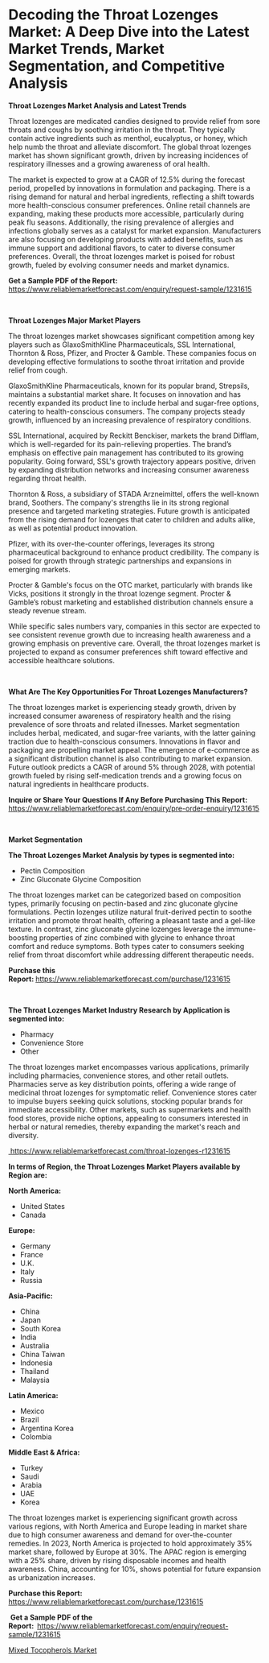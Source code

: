 <p><h1>Decoding the Throat Lozenges Market: A Deep Dive into the Latest Market Trends, Market Segmentation, and Competitive Analysis</h1></p><p><strong>Throat Lozenges Market Analysis and Latest Trends</strong></p>
<p><p>Throat lozenges are medicated candies designed to provide relief from sore throats and coughs by soothing irritation in the throat. They typically contain active ingredients such as menthol, eucalyptus, or honey, which help numb the throat and alleviate discomfort. The global throat lozenges market has shown significant growth, driven by increasing incidences of respiratory illnesses and a growing awareness of oral health.</p><p>The market is expected to grow at a CAGR of 12.5% during the forecast period, propelled by innovations in formulation and packaging. There is a rising demand for natural and herbal ingredients, reflecting a shift towards more health-conscious consumer preferences. Online retail channels are expanding, making these products more accessible, particularly during peak flu seasons. Additionally, the rising prevalence of allergies and infections globally serves as a catalyst for market expansion. Manufacturers are also focusing on developing products with added benefits, such as immune support and additional flavors, to cater to diverse consumer preferences. Overall, the throat lozenges market is poised for robust growth, fueled by evolving consumer needs and market dynamics.</p></p>
<p><strong>Get a Sample PDF of the Report:&nbsp;</strong> <a href="https://www.reliablemarketforecast.com/enquiry/request-sample/1231615?utm_campaign=1105&utm_medium=2&utm_source=Github&utm_content=ia&utm_term=15022025&utm_id=throat-lozenges">https://www.reliablemarketforecast.com/enquiry/request-sample/1231615</a></p>
<p>&nbsp;</p>
<p><strong>Throat Lozenges Major Market Players</strong></p>
<p><p>The throat lozenges market showcases significant competition among key players such as GlaxoSmithKline Pharmaceuticals, SSL International, Thornton & Ross, Pfizer, and Procter & Gamble. These companies focus on developing effective formulations to soothe throat irritation and provide relief from cough.</p><p>GlaxoSmithKline Pharmaceuticals, known for its popular brand, Strepsils, maintains a substantial market share. It focuses on innovation and has recently expanded its product line to include herbal and sugar-free options, catering to health-conscious consumers. The company projects steady growth, influenced by an increasing prevalence of respiratory conditions.</p><p>SSL International, acquired by Reckitt Benckiser, markets the brand Difflam, which is well-regarded for its pain-relieving properties. The brand’s emphasis on effective pain management has contributed to its growing popularity. Going forward, SSL's growth trajectory appears positive, driven by expanding distribution networks and increasing consumer awareness regarding throat health.</p><p>Thornton & Ross, a subsidiary of STADA Arzneimittel, offers the well-known brand, Soothers. The company's strengths lie in its strong regional presence and targeted marketing strategies. Future growth is anticipated from the rising demand for lozenges that cater to children and adults alike, as well as potential product innovation.</p><p>Pfizer, with its over-the-counter offerings, leverages its strong pharmaceutical background to enhance product credibility. The company is poised for growth through strategic partnerships and expansions in emerging markets.</p><p>Procter & Gamble's focus on the OTC market, particularly with brands like Vicks, positions it strongly in the throat lozenge segment. Procter & Gamble’s robust marketing and established distribution channels ensure a steady revenue stream.</p><p>While specific sales numbers vary, companies in this sector are expected to see consistent revenue growth due to increasing health awareness and a growing emphasis on preventive care. Overall, the throat lozenges market is projected to expand as consumer preferences shift toward effective and accessible healthcare solutions.</p></p>
<p>&nbsp;</p>
<p><strong>What Are The Key Opportunities For Throat Lozenges Manufacturers?</strong></p>
<p><p>The throat lozenges market is experiencing steady growth, driven by increased consumer awareness of respiratory health and the rising prevalence of sore throats and related illnesses. Market segmentation includes herbal, medicated, and sugar-free variants, with the latter gaining traction due to health-conscious consumers. Innovations in flavor and packaging are propelling market appeal. The emergence of e-commerce as a significant distribution channel is also contributing to market expansion. Future outlook predicts a CAGR of around 5% through 2028, with potential growth fueled by rising self-medication trends and a growing focus on natural ingredients in healthcare products.</p></p>
<p><strong>Inquire or Share Your Questions If Any Before Purchasing This Report:</strong> <a href="https://www.reliablemarketforecast.com/enquiry/pre-order-enquiry/1231615?utm_campaign=1105&utm_medium=2&utm_source=Github&utm_content=ia&utm_term=15022025&utm_id=throat-lozenges">https://www.reliablemarketforecast.com/enquiry/pre-order-enquiry/1231615</a></p>
<p>&nbsp;</p>
<p><strong>Market Segmentation</strong></p>
<p><strong>The Throat Lozenges Market Analysis by types is segmented into:</strong></p>
<p><ul><li>Pectin Composition</li><li>Zinc Gluconate Glycine Composition</li></ul></p>
<p><p>The throat lozenges market can be categorized based on composition types, primarily focusing on pectin-based and zinc gluconate glycine formulations. Pectin lozenges utilize natural fruit-derived pectin to soothe irritation and promote throat health, offering a pleasant taste and a gel-like texture. In contrast, zinc gluconate glycine lozenges leverage the immune-boosting properties of zinc combined with glycine to enhance throat comfort and reduce symptoms. Both types cater to consumers seeking relief from throat discomfort while addressing different therapeutic needs.</p></p>
<p><strong>Purchase this Report:&nbsp;</strong><a href="https://www.reliablemarketforecast.com/purchase/1231615?utm_campaign=1105&utm_medium=2&utm_source=Github&utm_content=ia&utm_term=15022025&utm_id=throat-lozenges">https://www.reliablemarketforecast.com/purchase/1231615</a></p>
<p>&nbsp;</p>
<p><strong>The Throat Lozenges Market Industry Research by Application is segmented into:</strong></p>
<p><ul><li>Pharmacy</li><li>Convenience Store</li><li>Other</li></ul></p>
<p><p>The throat lozenges market encompasses various applications, primarily including pharmacies, convenience stores, and other retail outlets. Pharmacies serve as key distribution points, offering a wide range of medicinal throat lozenges for symptomatic relief. Convenience stores cater to impulse buyers seeking quick solutions, stocking popular brands for immediate accessibility. Other markets, such as supermarkets and health food stores, provide niche options, appealing to consumers interested in herbal or natural remedies, thereby expanding the market's reach and diversity.</p></p>
<p><a href="https://www.reliablemarketforecast.com/throat-lozenges-r1231615?utm_campaign=1105&utm_medium=2&utm_source=Github&utm_content=ia&utm_term=15022025&utm_id=throat-lozenges">&nbsp;https://www.reliablemarketforecast.com/throat-lozenges-r1231615</a></p>
<p><strong>In terms of Region, the Throat Lozenges Market Players available by Region are:</strong></p>
<p>
    <p> <strong> North America: </strong>
        <ul>
            <li>United States</li>
            <li>Canada</li>
        </ul>
        </p> 
    <p> <strong> Europe: </strong>
        <ul>
            <li>Germany</li>
            <li>France</li>
            <li>U.K.</li>
            <li>Italy</li>
            <li>Russia</li>
        </ul>
        </p> 
    <p> <strong> Asia-Pacific: </strong>
        <ul>
            <li>China</li>
            <li>Japan</li>
            <li>South Korea</li>
            <li>India</li>
            <li>Australia</li>
            <li>China Taiwan</li>
            <li>Indonesia</li>
            <li>Thailand</li>
            <li>Malaysia</li>
        </ul>
        </p> 
    <p> <strong> Latin America: </strong>
        <ul>
            <li>Mexico</li>
            <li>Brazil</li>
            <li>Argentina Korea</li>
            <li>Colombia</li>
        </ul>
        </p> 
    <p> <strong> Middle East & Africa: </strong>
        <ul>
            <li>Turkey</li>
            <li>Saudi</li>
            <li>Arabia</li>
            <li>UAE</li>
            <li>Korea</li>
        </ul>
    </p>
    </p>
<p><p>The throat lozenges market is experiencing significant growth across various regions, with North America and Europe leading in market share due to high consumer awareness and demand for over-the-counter remedies. In 2023, North America is projected to hold approximately 35% market share, followed by Europe at 30%. The APAC region is emerging with a 25% share, driven by rising disposable incomes and health awareness. China, accounting for 10%, shows potential for future expansion as urbanization increases.</p></p>
<p><strong>Purchase this Report: </strong><a href="https://www.reliablemarketforecast.com/purchase/1231615?utm_campaign=1105&utm_medium=2&utm_source=Github&utm_content=ia&utm_term=15022025&utm_id=throat-lozenges">https://www.reliablemarketforecast.com/purchase/1231615</a></p>
<p>&nbsp;<strong>Get a Sample PDF of the Report:&nbsp;&nbsp;</strong><a href="https://www.reliablemarketforecast.com/enquiry/request-sample/1231615?utm_campaign=1105&utm_medium=2&utm_source=Github&utm_content=ia&utm_term=15022025&utm_id=throat-lozenges">https://www.reliablemarketforecast.com/enquiry/request-sample/1231615</a></p>
<p><strong></strong></p>
<p><p><a href="https://github.com/prosalinda88/Market-Research-Report-List-7/blob/main/mixed-tocopherols-market.md?utm_campaign=1105&utm_medium=2&utm_source=Github&utm_content=ia&utm_term=15022025&utm_id=throat-lozenges">Mixed Tocopherols Market</a></p></p>